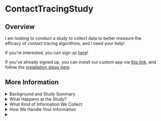 # ContactTracingStudy

## Overview
I am looking to conduct a study to collect data to better measure the efficacy of contact tracing algorithms, and I need your help! 

If you're interested, you can sign up [here]()!

If you've already signed up, you can install our custom app via [this link](), and follow the [installation steps here](app_install.md).

## More Information

<details>
<summary>Background and Study Summary</summary>
COVID-19 is an airborne ilness that has already claimed over 6 million lives globally. 
However, it is not the first pandemic that humanity has faced and may not be the last. 
Historically, contact tracing was used to combat the spread of ilnesses: by determining the contacts of infected individuals and informing those who may be at risk of their potential exposure, many infected people can self-isolate before they show symptoms or become infectious. 
This was previously done manually by trained healthcare professionals but this makes the process resource intensive to scale.
The rapid development of the COVID-19 pandemic and its fast spread made manual contact tracing less effective on slowing the spread of the virus than previous infectious diseases. 

Some researchers have proposed a solution to this problem though, in the form of automated contact tracing, whereby the prevalence of cellphones in certain communities is leveraged to help determine contacts of those who are infected. 
Many developments have been made in the field of automated contact tracing, such as making it much more privacy preserving, battery efficient, and a distributed protocol, but much work still needs to be done. 
Specifically, the current application used in the USA - Exposure Notification - relies off bluetooth low energy (BLE) signals between devices, which is a notoriously noisy indicator of distances. 
Furthermore, few datasets exist of these BLE signals between devices and none between many people, where contact tracing would be most effective. 
Obtaining this data is critical to studying and accurately benchmarking contact tracing algorithms. 
The current best dataset available was made by the NIST's [Too Close for Too Long (TC4TL) competition](https://tc4tlchallenge.nist.gov/), where pairs of people collected BLE data between one another.
This was a useful step but now data is needed between multiple people to determine the effects of other people or phones in the same room on BLE signals. 

The purpose of this study is to collect such a dataset for our own contact tracing algorithm studies as well as for other researchers to evaluate their algorithms. 
</details>


<details>
<summary>What Happens at the Study?</summary>
</details>


<details>
<summary>What Kind of Information We Collect</summary>
Our app collects data from the following information from your phone and its sensors:

* phone model
* accelerometer
* gyroscope
* activity
* heading
* magnetometer
* compas
* Bluetooth signal strength to other phones running the app

This information is stored locally on your device until you complete the send-off form, at which point it sends it to me anonymously.
We do not believe the information contained from these sensors can be used to infer sensitive information about you and your name is not linked to your data.
</details>


<details>
<summary>How We Handle Your Information</summary>
The data you provide us is stored locally on a machine at CMU in a locked area. 
The machine it will be retained on is locked with a password and on an encrypted disk. 

We will eventually release the data as a public dataset for future research. 
</details>

<details>
<summary></summary>
</details>
